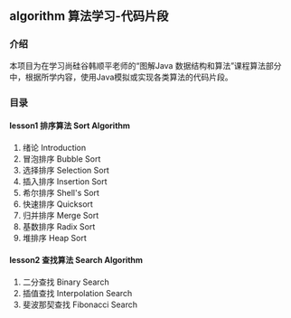 ## algorithm 算法学习-代码片段

### 介绍
本项目为在学习尚硅谷韩顺平老师的“图解Java 数据结构和算法”课程算法部分中，根据所学内容，使用Java模拟或实现各类算法的代码片段。

### 目录
#### lesson1 排序算法 Sort Algorithm
  1. 绪论 Introduction
  2. 冒泡排序 Bubble Sort
  3. 选择排序 Selection Sort
  4. 插入排序 Insertion Sort
  5. 希尔排序 Shell's Sort
  6. 快速排序 Quicksort
  7. 归并排序 Merge Sort
  8. 基数排序 Radix Sort
  9. 堆排序 Heap Sort
#### lesson2 查找算法 Search Algorithm
  1. 二分查找 Binary Search
  2. 插值查找 Interpolation Search
  3. 斐波那契查找 Fibonacci Search